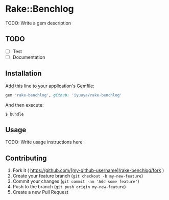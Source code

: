 # Rake::Benchlog

TODO: Write a gem description

## TODO

- [ ] Test
- [ ] Documentation

## Installation

Add this line to your application's Gemfile:

```ruby
gem 'rake-benchlog', github: 'iyuuya/rake-benchlog'
```

And then execute:

    $ bundle

## Usage

TODO: Write usage instructions here

## Contributing

1. Fork it ( https://github.com/[my-github-username]/rake-benchlog/fork )
2. Create your feature branch (`git checkout -b my-new-feature`)
3. Commit your changes (`git commit -am 'Add some feature'`)
4. Push to the branch (`git push origin my-new-feature`)
5. Create a new Pull Request
